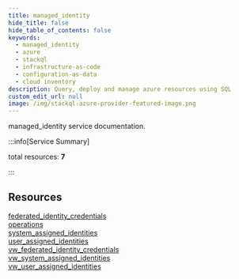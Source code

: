 ```yaml
---
title: managed_identity
hide_title: false
hide_table_of_contents: false
keywords:
  - managed_identity
  - azure
  - stackql
  - infrastructure-as-code
  - configuration-as-data
  - cloud inventory
description: Query, deploy and manage azure resources using SQL
custom_edit_url: null
image: /img/stackql-azure-provider-featured-image.png
---
```


managed_identity service documentation.

:::info[Service Summary]

total resources: __7__  

:::

## Resources
<div class="row">
<div class="providerDocColumn">
<a href="/services/managed_identity/federated_identity_credentials/">federated_identity_credentials</a><br />
<a href="/services/managed_identity/operations/">operations</a><br />
<a href="/services/managed_identity/system_assigned_identities/">system_assigned_identities</a><br />
<a href="/services/managed_identity/user_assigned_identities/">user_assigned_identities</a>
</div>
<div class="providerDocColumn">
<a href="/services/managed_identity/vw_federated_identity_credentials/">vw_federated_identity_credentials</a><br />
<a href="/services/managed_identity/vw_system_assigned_identities/">vw_system_assigned_identities</a><br />
<a href="/services/managed_identity/vw_user_assigned_identities/">vw_user_assigned_identities</a>
</div>
</div>